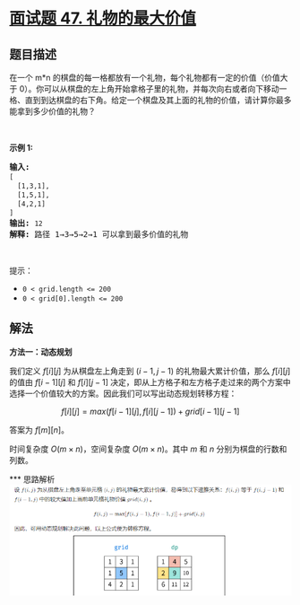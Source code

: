 # [面试题 47. 礼物的最大价值](https://leetcode.cn/problems/li-wu-de-zui-da-jie-zhi-lcof/)

## 题目描述

<p>在一个 m*n 的棋盘的每一格都放有一个礼物，每个礼物都有一定的价值（价值大于 0）。你可以从棋盘的左上角开始拿格子里的礼物，并每次向右或者向下移动一格、直到到达棋盘的右下角。给定一个棋盘及其上面的礼物的价值，请计算你最多能拿到多少价值的礼物？</p>

<p>&nbsp;</p>

<p><strong>示例 1:</strong></p>

<pre><strong>输入:</strong> 
<code>[
&nbsp; [1,3,1],
&nbsp; [1,5,1],
&nbsp; [4,2,1]
]</code>
<strong>输出:</strong> <code>12
</code><strong>解释:</strong> 路径 1&rarr;3&rarr;5&rarr;2&rarr;1 可以拿到最多价值的礼物</pre>

<p>&nbsp;</p>

<p>提示：</p>

<ul>
	<li><code>0 &lt; grid.length &lt;= 200</code></li>
	<li><code>0 &lt; grid[0].length &lt;= 200</code></li>
</ul>

## 解法

**方法一：动态规划**

我们定义 $f[i][j]$ 为从棋盘左上角走到 $(i-1, j-1)$ 的礼物最大累计价值，那么 $f[i][j]$ 的值由 $f[i-1][j]$ 和 $f[i][j-1]$ 决定，即从上方格子和左方格子走过来的两个方案中选择一个价值较大的方案。因此我们可以写出动态规划转移方程：

$$
f[i][j] = max(f[i-1][j], f[i][j-1]) + grid[i-1][j-1]
$$

答案为 $f[m][n]$。

时间复杂度 $O(m \times n)$，空间复杂度 $O(m \times n)$。其中 $m$ 和 $n$ 分别为棋盘的行数和列数。

*** 思路解析
![](../../images/47-%E7%A4%BC%E7%89%A9%E6%9C%80%E5%A4%A7%E4%BB%B7%E5%80%BC.png)
